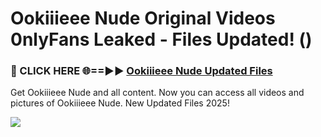 # Ookiiieee Nude Original Videos 0nlyFans Leaked - Files Updated! ()

<h3>🔴 CLICK HERE 🌐==►► <a href="https://tinyurl.com/2p9ay9w9" rel="nofollow">Ookiiieee Nude Updated Files</a></h3>

Get Ookiiieee Nude and all content. Now you can access all videos and pictures of Ookiiieee Nude. New Updated Files 2025!

[![](https://i.imgur.com/KQgVmj3.gif)](https://tinyurl.com/2p9ay9w9)
